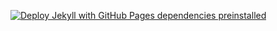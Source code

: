 [![Deploy Jekyll with GitHub Pages dependencies preinstalled](https://github.com/svan9/DOTS/actions/workflows/jekyll-gh-pages.yml/badge.svg)](https://github.com/svan9/DOTS/actions/workflows/jekyll-gh-pages.yml)
